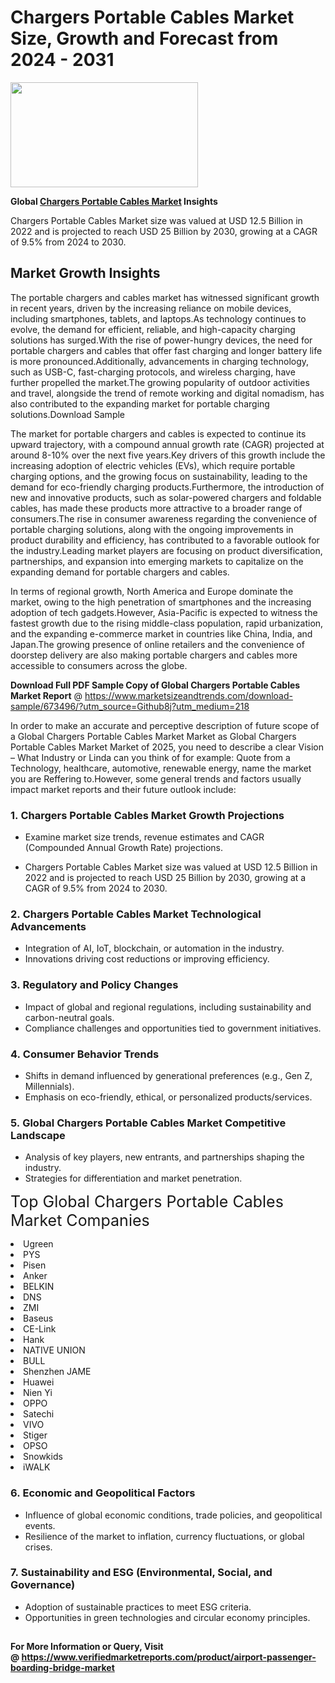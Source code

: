 <H1>Chargers Portable Cables Market Size, Growth and Forecast from 2024 - 2031</H1><img class="aligncenter size-medium wp-image-584254" src="https://thirdeyenews.in/wp-content/uploads/2024/09/Global-Market-Research-300x168.jpeg" alt="" width="300" height="168" /><p><strong>Global&nbsp;<a href="https://www.marketsizeandtrends.com/download-sample/673496/?utm_source=Github8j?utm_medium=218">Chargers Portable Cables Market</a> Insights</strong></p><p>Chargers Portable Cables Market size was valued at USD 12.5 Billion in 2022 and is projected to reach USD 25 Billion by 2030, growing at a CAGR of 9.5% from 2024 to 2030.</p><p><h2>Market Growth Insights</h2> The portable chargers and cables market has witnessed significant growth in recent years, driven by the increasing reliance on mobile devices, including smartphones, tablets, and laptops.As technology continues to evolve, the demand for efficient, reliable, and high-capacity charging solutions has surged.With the rise of power-hungry devices, the need for portable chargers and cables that offer fast charging and longer battery life is more pronounced.Additionally, advancements in charging technology, such as USB-C, fast-charging protocols, and wireless charging, have further propelled the market.The growing popularity of outdoor activities and travel, alongside the trend of remote working and digital nomadism, has also contributed to the expanding market for portable charging solutions.Download Sample <p>The market for portable chargers and cables is expected to continue its upward trajectory, with a compound annual growth rate (CAGR) projected at around 8-10% over the next five years.Key drivers of this growth include the increasing adoption of electric vehicles (EVs), which require portable charging options, and the growing focus on sustainability, leading to the demand for eco-friendly charging products.Furthermore, the introduction of new and innovative products, such as solar-powered chargers and foldable cables, has made these products more attractive to a broader range of consumers.The rise in consumer awareness regarding the convenience of portable charging solutions, along with the ongoing improvements in product durability and efficiency, has contributed to a favorable outlook for the industry.Leading market players are focusing on product diversification, partnerships, and expansion into emerging markets to capitalize on the expanding demand for portable chargers and cables.</p> <p>In terms of regional growth, North America and Europe dominate the market, owing to the high penetration of smartphones and the increasing adoption of tech gadgets.However, Asia-Pacific is expected to witness the fastest growth due to the rising middle-class population, rapid urbanization, and the expanding e-commerce market in countries like China, India, and Japan.The growing presence of online retailers and the convenience of doorstep delivery are also making portable chargers and cables more accessible to consumers across the globe.</p> </p><p><span class=""><strong>Download Full PDF Sample Copy of Global Chargers Portable Cables Market Report</strong> @ <a href="https://www.marketsizeandtrends.com/download-sample/673496/?utm_source=Github8j?utm_medium=218" target="_blank">https://www.marketsizeandtrends.com/download-sample/673496/?utm_source=Github8j?utm_medium=218</a></span></p><p>In order to make an accurate and perceptive description of future scope of a Global&nbsp;Chargers Portable Cables Market Market as Global&nbsp;Chargers Portable Cables Market Market of 2025, you need to describe a clear Vision &ndash; What Industry or Linda can you think of for example: Quote from a Technology, healthcare, automotive, renewable energy, name the market you are Reffering to.However, some general trends and factors usually impact market reports and their future outlook include:</p><h3>1.&nbsp;<strong>Chargers Portable Cables Market Growth Projections</strong></h3><ul><li>Examine market size trends, revenue estimates and CAGR (Compounded Annual Growth Rate) projections.</li><li><p>Chargers Portable Cables Market size was valued at USD 12.5 Billion in 2022 and is projected to reach USD 25 Billion by 2030, growing at a CAGR of 9.5% from 2024 to 2030.</p></li></ul><h3>2.&nbsp;<strong>Chargers Portable Cables Market Technological Advancements</strong></h3><ul><li>Integration of AI, IoT, blockchain, or automation in the industry.</li><li>Innovations driving cost reductions or improving efficiency.</li></ul><h3>3.&nbsp;<strong>Regulatory and Policy Changes</strong></h3><ul><li>Impact of global and regional regulations, including sustainability and carbon-neutral goals.</li><li>Compliance challenges and opportunities tied to government initiatives.</li></ul><h3>4.&nbsp;<strong>Consumer Behavior Trends</strong></h3><ul><li>Shifts in demand influenced by generational preferences (e.g., Gen Z, Millennials).</li><li>Emphasis on eco-friendly, ethical, or personalized products/services.</li></ul><h3>5.&nbsp;<strong>Global Chargers Portable Cables Market Competitive Landscape</strong></h3><ul><li>Analysis of key players, new entrants, and partnerships shaping the industry.</li><li>Strategies for differentiation and market penetration.</li></ul><p data-pm-slice="1 1 []"><span style="color: inherit; font-family: inherit; font-size: 25px;">Top Global Chargers Portable Cables Market Companies</span></p><div class="" data-test-id=""><p><li>Ugreen</li><li> PYS</li><li> Pisen</li><li> Anker</li><li> BELKIN</li><li> DNS</li><li> ZMI</li><li> Baseus</li><li> CE-Link</li><li> Hank</li><li> NATIVE UNION</li><li> BULL</li><li> Shenzhen JAME</li><li> Huawei</li><li> Nien Yi</li><li> OPPO</li><li> Satechi</li><li> VIVO</li><li> Stiger</li><li> OPSO</li><li> Snowkids</li><li> iWALK</li></p></div><h3>6.&nbsp;<strong>Economic and Geopolitical Factors</strong></h3><ul><li>Influence of global economic conditions, trade policies, and geopolitical events.</li><li>Resilience of the market to inflation, currency fluctuations, or global crises.</li></ul><h3>7.&nbsp;<strong>Sustainability and ESG (Environmental, Social, and Governance)</strong></h3><ul><li>Adoption of sustainable practices to meet ESG criteria.</li><li>Opportunities in green technologies and circular economy principles.</li></ul><h2><strong style="font-size: 14px;">For More Information or Query, Visit @&nbsp;</strong><a style="background-color: #ffffff; font-size: 14px;" href="https://www.marketsizeandtrends.com/report/chargers-portable-cables-market/" target="_blank">https://www.verifiedmarketreports.com/product/airport-passenger-boarding-bridge-market</a></h2>